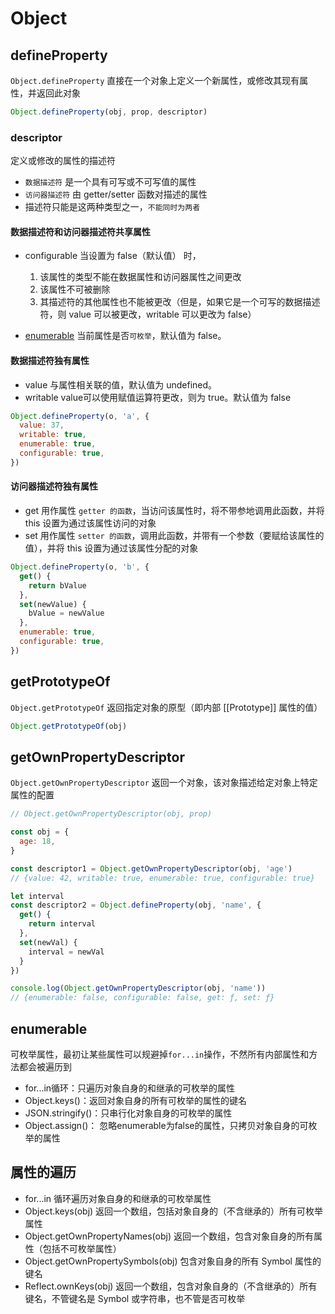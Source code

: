 # Object

## defineProperty
`Object.defineProperty`
直接在一个对象上定义一个新属性，或修改其现有属性，并返回此对象
```js
Object.defineProperty(obj, prop, descriptor)
```

### descriptor
定义或修改的属性的描述符
* `数据描述符` 是一个具有可写或不可写值的属性
* `访问器描述符` 由 getter/setter 函数对描述的属性
* 描述符只能是这两种类型之一，`不能同时为两者`

#### 数据描述符和访问器描述符共享属性


* configurable 当设置为 false（默认值） 时，
  1. 该属性的类型不能在数据属性和访问器属性之间更改
  2. 该属性不可被删除
  3. 其描述符的其他属性也不能被更改（但是，如果它是一个可写的数据描述符，则 value 可以被更改，writable 可以更改为 false）

* [enumerable](#enumerable) 当前属性是否`可枚举`，默认值为 false。

#### 数据描述符独有属性

* value 与属性相关联的值，默认值为 undefined。
* writable value可以使用赋值运算符更改，则为 true。默认值为 false

```js
Object.defineProperty(o, 'a', {
  value: 37,
  writable: true,
  enumerable: true,
  configurable: true,
})
```

#### 访问器描述符独有属性

* get 用作属性 `getter 的函数`，当访问该属性时，将不带参地调用此函数，并将 this 设置为通过该属性访问的对象
* set 用作属性 `setter 的函数`，调用此函数，并带有一个参数（要赋给该属性的值），并将 this 设置为通过该属性分配的对象

```js
Object.defineProperty(o, 'b', {
  get() {
    return bValue
  },
  set(newValue) {
    bValue = newValue
  },
  enumerable: true,
  configurable: true,
})
```
## getPrototypeOf
`Object.getPrototypeOf`
返回指定对象的原型（即内部 [[Prototype]] 属性的值）
```js
Object.getPrototypeOf(obj)
```


## getOwnPropertyDescriptor
`Object.getOwnPropertyDescriptor`
返回一个对象，该对象描述给定对象上特定属性的配置
```js
// Object.getOwnPropertyDescriptor(obj, prop)

const obj = {
  age: 18,
}

const descriptor1 = Object.getOwnPropertyDescriptor(obj, 'age')
// {value: 42, writable: true, enumerable: true, configurable: true}

let interval
const descriptor2 = Object.defineProperty(obj, 'name', {
  get() {
    return interval
  },
  set(newVal) {
    interval = newVal
  }
})

console.log(Object.getOwnPropertyDescriptor(obj, 'name'))
// {enumerable: false, configurable: false, get: ƒ, set: ƒ}
```

## enumerable
可枚举属性，最初让某些属性可以规避掉`for...in`操作，不然所有内部属性和方法都会被遍历到

* for...in循环：只遍历对象自身的和继承的可枚举的属性
* Object.keys()：返回对象自身的所有可枚举的属性的键名
* JSON.stringify()：只串行化对象自身的可枚举的属性
* Object.assign()： 忽略enumerable为false的属性，只拷贝对象自身的可枚举的属性

## 属性的遍历
* for...in 循环遍历对象自身的和继承的可枚举属性
* Object.keys(obj) 返回一个数组，包括对象自身的（不含继承的）所有可枚举属性
* Object.getOwnPropertyNames(obj)  返回一个数组，包含对象自身的所有属性（包括不可枚举属性）
* Object.getOwnPropertySymbols(obj) 包含对象自身的所有 Symbol 属性的键名
* Reflect.ownKeys(obj) 返回一个数组，包含对象自身的（不含继承的）所有键名，不管键名是 Symbol 或字符串，也不管是否可枚举